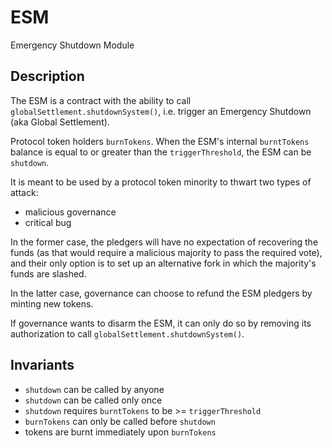 # ESM

Emergency Shutdown Module

## Description

The ESM is a contract with the ability to call `globalSettlement.shutdownSystem()`, i.e. trigger an
Emergency Shutdown (aka Global Settlement).

Protocol token holders `burnTokens`. When the ESM's internal `burntTokens` balance is equal to or greater than the `triggerThreshold`, the ESM can be `shutdown`.

It is meant to be used by a protocol token minority to thwart two types of attack:

* malicious governance
* critical bug

In the former case, the pledgers will have no expectation of recovering the funds (as that would require a malicious majority to pass the required vote), and their only option is to set up an alternative fork in which the majority's funds are slashed.

In the latter case, governance can choose to refund the ESM pledgers by minting new tokens.

If governance wants to disarm the ESM, it can only do so by removing its authorization to call `globalSettlement.shutdownSystem()`.

## Invariants

* `shutdown` can be called by anyone
* `shutdown` can be called only once
* `shutdown` requires `burntTokens` to be >= `triggerThreshold`
* `burnTokens` can only be called before `shutdown`
* tokens are burnt immediately upon `burnTokens`
